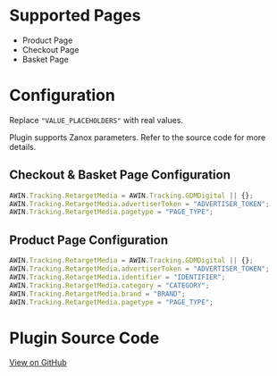 
# Supported Pages

- Product Page
- Checkout Page
- Basket Page

# Configuration

Replace `"VALUE_PLACEHOLDERS"` with real values.

Plugin supports Zanox parameters. Refer to the source code for more
details.

## Checkout & Basket Page Configuration

``` javascript
AWIN.Tracking.RetargetMedia = AWIN.Tracking.GDMDigital || {};
AWIN.Tracking.RetargetMedia.advertiserToken = "ADVERTISER_TOKEN";
AWIN.Tracking.RetargetMedia.pagetype = "PAGE_TYPE";
```



## Product Page Configuration

``` javascript
AWIN.Tracking.RetargetMedia = AWIN.Tracking.GDMDigital || {};
AWIN.Tracking.RetargetMedia.advertiserToken = "ADVERTISER_TOKEN";
AWIN.Tracking.RetargetMedia.identifier = "IDENTIFIER";
AWIN.Tracking.RetargetMedia.category = "CATEGORY";
AWIN.Tracking.RetargetMedia.brand = "BRAND";
AWIN.Tracking.RetargetMedia.pagetype = "PAGE_TYPE";
```



# Plugin Source Code

[View on
GitHub](https://github.com/awin/awin-tracking/blob/master/web/thirdparty/retargetMedia.js)